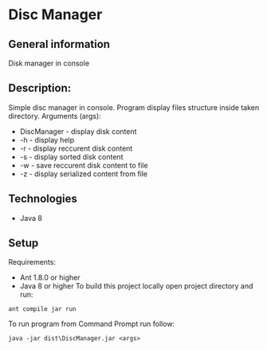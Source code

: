# Disc Manager

## General information
Disk manager in console

## Description:
Simple disc manager in console. Program display files structure inside taken directory.
Arguments (args):
-  DiscManager <path> - display disk content
- -h - display help
- -r <path> - display reccurent disk content
- -s <path> - display sorted disk content
- -w <path> <path to save> <file name> - save reccurent disk content to file
- -z <path> - display serialized content from file

## Technologies
- Java 8

## Setup
Requirements:
- Ant 1.8.0 or higher
- Java 8 or higher
To build this project locally open project directory and run:
```
ant compile jar run
```
To run program from Command Prompt run follow: 
```
java -jar dist\DiscManager.jar <args>
```